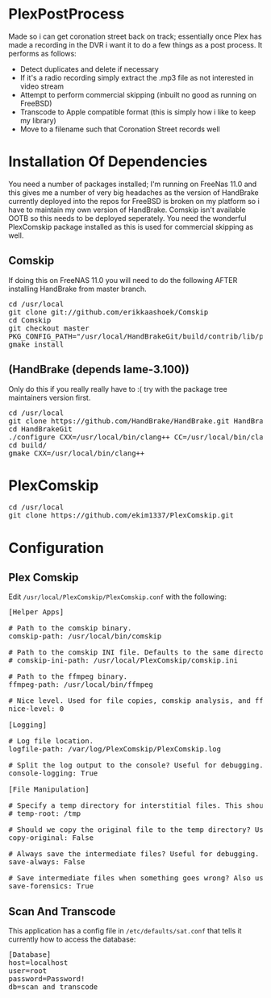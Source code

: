 # PlexPostProcess
Made so i can get coronation street back on track; essentially once Plex has made a recording in the DVR i want it to do a few things as a post process. It performs as follows:

* Detect duplicates and delete if necessary
* If it's a radio recording simply extract the .mp3 file as not interested in video stream
* Attempt to perform commercial skipping (inbuilt no good as running on FreeBSD)
* Transcode to Apple compatible format (this is simply how i like to keep my library)
* Move to a filename such that Coronation Street records well

# Installation Of Dependencies

You need a number of packages installed; I'm running on FreeNas 11.0 and this gives me a number of very big headaches as the version of HandBrake currently deployed into the repos for FreeBSD is broken on my platform so i have to maintain my own version of HandBrake. Comskip isn't available OOTB so this needs to be deployed seperately. You need the wonderful PlexComskip package installed as this is used for commercial skipping as well.

## Comskip

If doing this on FreeNAS 11.0 you will need to do the following AFTER installing HandBrake from master branch.

<pre>
cd /usr/local
git clone git://github.com/erikkaashoek/Comskip
cd Comskip
git checkout master
PKG_CONFIG_PATH="/usr/local/HandBrakeGit/build/contrib/lib/pkgconfig" ./configure
gmake install
</pre>

## (HandBrake (depends lame-3.100))

Only do this if you really really have to :( try with the package tree maintainers version first.

<pre>
cd /usr/local
git clone https://github.com/HandBrake/HandBrake.git HandBrakeGit
cd HandBrakeGit
./configure CXX=/usr/local/bin/clang++ CC=/usr/local/bin/clang LDFLAGS="-L/usr/local/lib -L/usr/local/HandBrake/build/contrib/lib -DLIBICONV_PLUG" CXXFLAGS="-std=c++14 -I/usr/local/HandBrake/build/contrib/include -mfpmath=sse -msse2 -DLIBICONV_PLUG -I/usr/local/include" CFLAGS=" -I/usr/local/include -I/usr/local/HandBrake/build/contrib/include -I/usr/local/include/opus -mfpmath=sse -msse2 -DLIBICONV_PLUG"  --disable-x265 --force
cd build/
gmake CXX=/usr/local/bin/clang++
</pre>

# PlexComskip

<pre>
cd /usr/local
git clone https://github.com/ekim1337/PlexComskip.git
</pre>

# Configuration

## Plex Comskip

Edit `/usr/local/PlexComskip/PlexComskip.conf` with the following:

<pre>
[Helper Apps]

# Path to the comskip binary.
comskip-path: /usr/local/bin/comskip

# Path to the comskip INI file. Defaults to the same directory as the PlexComskip script.
# comskip-ini-path: /usr/local/PlexComskip/comskip.ini

# Path to the ffmpeg binary.
ffmpeg-path: /usr/local/bin/ffmpeg

# Nice level. Used for file copies, comskip analysis, and ffmpeg processing. 0 (default, full priority) - 20 (most nice)
nice-level: 0

[Logging]

# Log file location.
logfile-path: /var/log/PlexComskip/PlexComskip.log

# Split the log output to the console? Useful for debugging.
console-logging: True

[File Manipulation]

# Specify a temp directory for interstitial files. This should be local, fast, and have enough free space for ~2x your largest video. Defaults to system temp location.
# temp-root: /tmp

# Should we copy the original file to the temp directory? Useful if disk access to the original is slower than your temp location. Defaults to False.
copy-original: False

# Always save the intermediate files? Useful for debugging. Defaults to False.
save-always: False

# Save intermediate files when something goes wrong? Also useful for debugging and less space intensive. Defaults to True.
save-forensics: True
</pre>

## Scan And Transcode

This application has a config file in `/etc/defaults/sat.conf` that tells it currently how to access the database:

<pre>
[Database]
host=localhost
user=root
password=Password!
db=scan_and_transcode
</pre>

